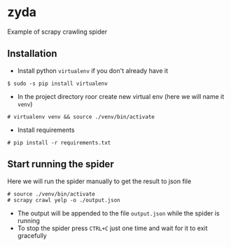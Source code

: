 # zyda
Example of scrapy crawling spider

## Installation
* Install python `virtualenv` if you don't already have it
```
$ sudo -s pip install virtualenv
```

* In the project directory roor create new virtual env (here we will name it `venv`)
```
# virtualenv venv && source ./venv/bin/activate
```
* Install requirements
```
# pip install -r requirements.txt
```

## Start running the spider
Here we will run the spider manually to get the result to json file
```
# source ./venv/bin/activate
# scrapy crawl yelp -o ./output.json
```
* The output will be appended to the file `output.json` while the spider is running
* To stop the spider press `CTRL+C` just one time and wait for it to exit gracefully
